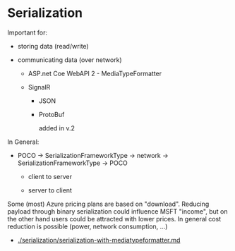 # Serialization

Important for:

*	storing data (read/write)

*	communicating data (over network)

    *	ASP.net Coe WebAPI 2 - MediaTypeFormatter

    *	SignalR

        *	JSON

        *	ProtoBuf 

            added in v.2


In General:

*	POCO -> SerializationFrameworkType -> network -> SerializationFrameworkType -> POCO

    *	client to server

    *	server to client


Some (most) Azure pricing plans are based on "download". Reducing payload through binary serialization
could influence MSFT "income", but on the other hand users could be attracted with lower prices.
In general cost reduction is possible (power, network consumption, ...)


*	[./serialization/serialization-with-mediatypeformatter.md](./serialization/serialization-with-mediatypeformatter.md)